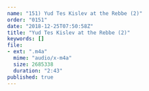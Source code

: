 ```yaml
---
name: "151) Yud Tes Kislev at the Rebbe (2)"
order: "0151"
date: "2018-12-25T07:50:58Z"
title: "Yud Tes Kislev at the Rebbe (2)"
keywords: []
file:
- ext: ".m4a"
  mime: "audio/x-m4a"
  size: 2685338
  duration: "2:43"
published: true
---
```

